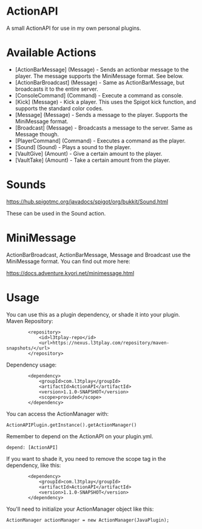 # ActionAPI
A small ActionAPI for use in my own personal plugins.

# Available Actions
* [ActionBarMessage] (Message) - Sends an actionbar message to the player. The message supports the MiniMessage format. See below.
* [ActionBarBroadcast] (Message) - Same as ActionBarMessage, but broadcasts it to the entire server.
* [ConsoleCommand] (Command) - Execute a command as console.
* [Kick] (Message) - Kick a player. This uses the Spigot kick function, and supports the standard color codes.
* [Message] (Message) - Sends a message to the player. Supports the MiniMessage format.
* [Broadcast] (Message) - Broadcasts a message to the server. Same as Message though.
* [PlayerCommand] (Command) - Executes a command as the player.
* [Sound] (Sound) - Plays a sound to the player.
* [VaultGive] (Amount) - Give a certain amount to the player.
* [VaultTake] (Amount) - Take a certain amount from the player.

# Sounds
https://hub.spigotmc.org/javadocs/spigot/org/bukkit/Sound.html

These can be used in the Sound action.

# MiniMessage
ActionBarBroadcast, ActionBarMessage, Message and Broadcast use the MiniMessage format. You can find out more here: 

https://docs.adventure.kyori.net/minimessage.html

# Usage
You can use this as a plugin dependency, or shade it into your plugin.
Maven Repository:

            <repository>
                <id>l3tplay-repo</id>
                <url>https://nexus.l3tplay.com/repository/maven-snapshots/</url>
            </repository>
            
Dependency usage:

            <dependency>
                <groupId>com.l3tplay</groupId>
                <artifactId>ActionAPI</artifactId>
                <version>1.1.0-SNAPSHOT</version>
                <scope>provided</scope>
            </dependency>

You can access the ActionManager with:

    ActionAPIPlugin.getInstance().getActionManager()
    
Remember to depend on the ActionAPI on your plugin.yml.

    depend: [ActionAPI]
    
If you want to shade it, you need to remove the scope tag in the dependency, like this:

            <dependency>
                <groupId>com.l3tplay</groupId>
                <artifactId>ActionAPI</artifactId>
                <version>1.1.0-SNAPSHOT</version>
            </dependency>
            
You'll need to initialize your ActionManager object like this:

    ActionManager actionManager = new ActionManager(JavaPlugin);
   
